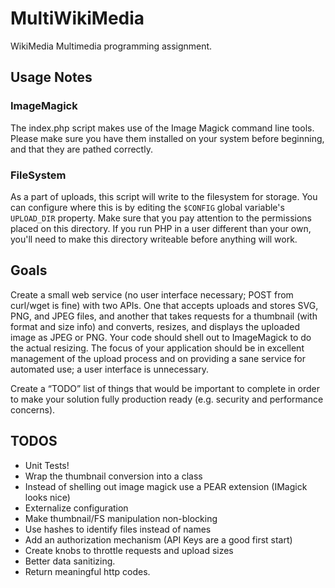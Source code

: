 MultiWikiMedia
==============

WikiMedia Multimedia programming assignment.


Usage Notes
-----------

### ImageMagick ###
The index.php script makes use of the Image Magick command line tools. Please make sure you have them installed on your system before beginning, and that they are pathed correctly.

### FileSystem ###
As a part of uploads, this script will write to the filesystem for storage. You can configure where this is by editing the `$CONFIG` global variable's `UPLOAD_DIR` property. Make sure that you pay attention to the permissions placed on this directory. If you run PHP in a user different than your own, you'll need to make this directory writeable before anything will work.

Goals
-----
 Create a small web service (no user interface necessary; POST from curl/wget is fine) with two APIs. One that accepts uploads and stores SVG, PNG, and JPEG files, and another that takes requests for a thumbnail (with format and size info) and converts, resizes, and displays the uploaded image as JPEG or PNG. Your code should shell out to ImageMagick to do the actual resizing. The focus of your application should be in excellent management of the upload process and on providing a sane service for automated use; a user interface is unnecessary.

Create a “TODO” list of things that would be important to complete in order to make your solution fully production ready (e.g. security and performance concerns).


TODOS
-----
* Unit Tests!
* Wrap the thumbnail conversion into a class
* Instead of shelling out image magick use a PEAR extension (IMagick looks nice)
* Externalize configuration
* Make thumbnail/FS manipulation non-blocking
* Use hashes to identify files instead of names
* Add an authorization mechanism (API Keys are a good first start)
* Create knobs to throttle requests and upload sizes
* Better data sanitizing.
* Return meaningful http codes.
